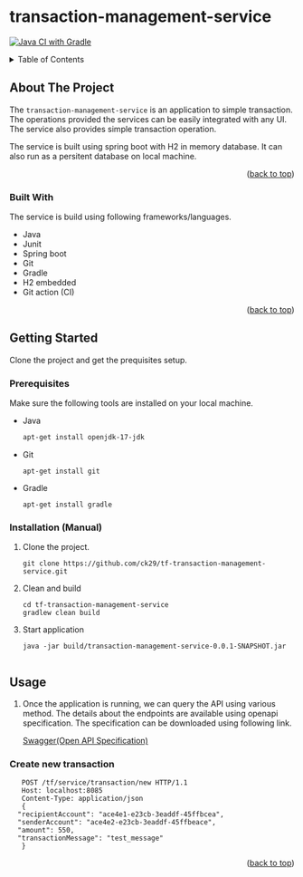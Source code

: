 # transaction-management-service
[![Java CI with Gradle](https://github.com/ck29/tf-transaction-management-service/actions/workflows/gradle.yml/badge.svg)](https://github.com/ck29/tf-transaction-management-service/actions/workflows/gradle.yml)



<!-- TABLE OF CONTENTS -->
<details>
  <summary>Table of Contents</summary>
  <ol>
    <li>
      <a href="#about-the-project">About The Project</a>
      <ul>
        <li><a href="#built-with">Built With</a></li>
      </ul>
    </li>
    <li>
      <a href="#getting-started">Getting Started</a>
      <ul>
        <li><a href="#prerequisites">Prerequisites</a></li>
        <li><a href="##installation-manual">Installation</a></li>
      </ul>
    </li>
    <li><a href="#usage">Usage</a></li>

  </ol>
</details>



<!-- ABOUT THE PROJECT -->
## About The Project

The `transaction-management-service` is an application to simple transaction. The operations provided the services can be easily integrated with any UI.
The service also provides simple transaction operation.

The service is built using spring boot with H2 in memory database. It can also run as a persitent database on local machine.


<p align="right">(<a href="#top">back to top</a>)</p>



### Built With

The service is build using following frameworks/languages.

* Java
* Junit
* Spring boot
* Git
* Gradle
* H2 embedded
* Git action (CI)


<p align="right">(<a href="#top">back to top</a>)</p>



<!-- GETTING STARTED -->
## Getting Started

Clone the project and get the prequisites setup.

### Prerequisites

Make sure the following tools are installed on your local machine.
* Java
  ```sh
  apt-get install openjdk-17-jdk
  ```

* Git
  ```shell
  apt-get install git
  ```

* Gradle
  ```shell
  apt-get install gradle
  ```

### Installation (Manual)
1. Clone the project.
   ```
   git clone https://github.com/ck29/tf-transaction-management-service.git
   ```
2. Clean and build
   ```shell
   cd tf-transaction-management-service
   gradlew clean build
   ```
3. Start application
   ```shell
   java -jar build/transaction-management-service-0.0.1-SNAPSHOT.jar
   ```

   ```

<!-- USAGE EXAMPLES -->
## Usage

1. Once the application is running, we can query the API using various method. The details about the endpoints are available using openapi specification. The specification can be downloaded using following link.

   [Swagger(Open API Specification)](https://github.com/ck29/tf-transaction-management-service/blob/master/data/swagger.yml)


### Create new transaction
```shell
   POST /tf/service/transaction/new HTTP/1.1
   Host: localhost:8085
   Content-Type: application/json
   {
  "recipientAccount": "ace4e1-e23cb-3eaddf-45ffbcea",
  "senderAccount": "ace4e2-e23cb-3eaddf-45ffbeace",
  "amount": 550,
  "transactionMessage": "test_message"
   }
   ```



<p align="right">(<a href="#top">back to top</a>)</p>
